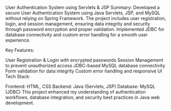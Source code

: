 User Authentication System using Servlets & JSP
Summary:
Developed a secure User Authentication System using Java Servlets, JSP, and MySQL without relying on Spring Framework. The project includes user registration, login, and session management, ensuring data integrity and security through password encryption and proper validation. Implemented JDBC for database connectivity and custom error handling for a smooth user experience.

Key Features:

User Registration & Login with encrypted passwords
Session Management to prevent unauthorized access
JDBC-based MySQL database connectivity
Form validation for data integrity
Custom error handling and responsive UI
Tech Stack:

Frontend: HTML, CSS
Backend: Java (Servlets, JSP)
Database: MySQL (JDBC)
This project enhanced my understanding of authentication workflows, database integration, and security best practices in Java web development.
